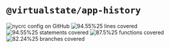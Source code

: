 # `@virtualstate/app-history`

[//]: # (badges)

![nycrc config on GitHub](https://img.shields.io/nycrc/virtualstate/app-history) ![94.55%25 lines covered](https://img.shields.io/badge/lines-94.55%25-brightgreen) ![94.55%25 statements covered](https://img.shields.io/badge/statements-94.55%25-brightgreen) ![87.5%25 functions covered](https://img.shields.io/badge/functions-87.5%25-brightgreen) ![82.24%25 branches covered](https://img.shields.io/badge/branches-82.24%25-brightgreen)

[//]: # (badges)